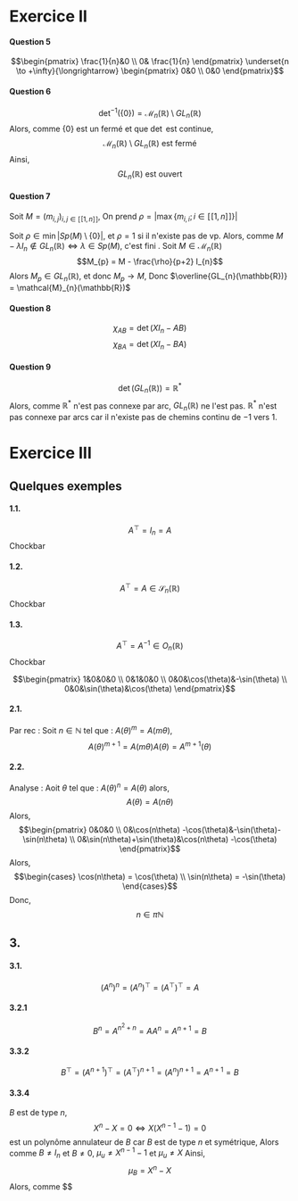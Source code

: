 # Exercice II
#### Question 5
$$\begin{pmatrix}
\frac{1}{n}&0 \\
0& \frac{1}{n}
\end{pmatrix} \underset{n \to +\infty}{\longrightarrow}  \begin{pmatrix}
0&0 \\
0&0
\end{pmatrix}$$

#### Question 6
$$\det^{-1}(\{  0\}) = \mathcal{M}_{n}(\mathbb{R}) \setminus GL_{n}(\mathbb{R})$$
Alors, comme $\{ 0 \}$ est un fermé et que $\det$ est continue, 
$$\mathcal{M}_{n}(\mathbb{R}) \setminus GL_{n}(\mathbb{R}) \text{ est fermé}$$
Ainsi, 
$$GL_{n}(\mathbb{R}) \text{ est ouvert }$$

#### Question 7
Soit $M = (m_{i, j})_{i, j \in [\![1, n]\!]}$, 
On prend $\rho = |\max\{ m_{i, i} ; i \in [\![1, n]\!]\}|$

Soit $\rho \in \min \left| Sp(M)\setminus \{ 0 \} \right|$, et $\rho = 1$ si il n'existe pas de vp. 
Alors, comme $M-\lambda I_{n} \notin GL_{n}(\mathbb{R}) \Leftrightarrow \lambda \in Sp(M)$, c'est fini .
Soit $M \in \mathcal{M}_{n}(\mathbb{R})$
$$M_{p} = M - \frac{\rho}{p+2} I_{n}$$
Alors $M_{p} \in GL_{n}(\mathbb{R})$, et donc $M_{p} \to M$, Donc $\overline{GL_{n}(\mathbb{R})} = \mathcal{M}_{n}(\mathbb{R})$

#### Question 8
$$\chi_{AB} = \det(XI_{n}-AB)$$
$$\chi_{BA} = \det(XI_{n} - BA)$$

#### Question 9
$$\det(GL_{n}(\mathbb{R})) = \mathbb{R}^{*}$$
Alors, comme $\mathbb{R}^{*}$ n'est pas connexe par arc, $GL_{n}(\mathbb{R})$ ne l'est pas. 
$\mathbb{R}^{*}$ n'est pas connexe par arcs car il n'existe pas de chemins continu de $-1$ vers $1$. 

# Exercice III
## Quelques exemples
#### 1.1.
$$A^{\top} = I_{n} = A$$
Chockbar
#### 1.2.
$$A^{\top} = A \in \mathcal{S}_{n}(\mathbb{R})$$
Chockbar
#### 1.3.
$$A^{\top} = A^{-1} \in O_{n}(\mathbb{R})$$
Chockbar

$$\begin{pmatrix}
1&0&0&0 \\
0&1&0&0 \\
0&0&\cos(\theta)&-\sin(\theta) \\
0&0&\sin(\theta)&\cos(\theta)
\end{pmatrix}$$


#### 2.1.
Par rec : 
Soit $n \in \mathbb{N}$ tel que : $A(\theta)^{m} = A(m\theta)$, 
$$A(\theta)^{m+1} = A(m\theta)A(\theta) = A^{m+1}(\theta)$$

#### 2.2.
Analyse : 
Aoit $\theta$ tel que : $A(\theta)^{n} = A(\theta)$ alors,
$$A(\theta) = A(n \theta)$$
Alors, 
$$\begin{pmatrix}
0&0&0 \\
0&\cos(n\theta) -\cos(\theta)&-\sin(\theta)-\sin(n\theta) \\
0&\sin(n\theta)+\sin(\theta)&\cos(n\theta) -\cos(\theta)
\end{pmatrix}$$
Alors, 
$$\begin{cases}
\cos(n\theta) = \cos(\theta) \\
\sin(n\theta) = -\sin(\theta)
\end{cases}$$
Donc, 
$$n \in \pi \mathbb{N}$$


## 3.
#### 3.1.
$$(A^{n})^{n} = (A^{n})^{\top}= (A^{\top})^{\top} =A 
$$

#### 3.2.1
$$B^{n} = A^{n^{2}+n} = AA^{n} = A^{n+1}  =B$$

#### 3.3.2
$$B^{\top} = (A^{n+1})^{\top} = (A^{\top})^{n+1} = (A^{n})^{n+1} = A^{n+1} = B $$

#### 3.3.4
$B$ est de type $n$, 
$$X^{n} - X = 0 \Leftrightarrow X(X^{n-1}-1) = 0$$
est un polynôme annulateur de $B$ car $B$ est de type $n$ et symétrique, 
Alors comme $B\neq I_{n}$ et $B \neq 0$, $\mu_{u} \neq X^{n-1}-1$ et $\mu_{u} \neq X$ Ainsi, 
$$\mu_{B} = X^{n}-X$$
Alors, comme $$